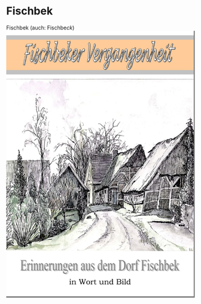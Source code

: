 # Fischbek

Fischbek (auch: Fischbe*ck*)
![](/img/Fischbeker_Vergangenheit_IMG.jpg "Fischbeker Vergangenheit, Erinnerungen aus dem Dorf Fischbek in Wort und Bild")
